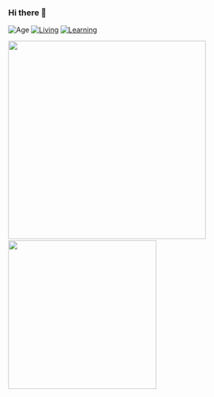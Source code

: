 ### Hi there 👋

![Age](https://img.shields.io/badge/age-21-blue)
[![Living](https://img.shields.io/badge/Living-Hanoi%2C%20Vietnam-blue)](https://en.wikipedia.org/wiki/Hanoi)
[![Learning](https://img.shields.io/badge/Learning%20at-National%20Economics%20University-blue)](https://en.neu.edu.vn/)


<p float='left'>
<img src= 'https://github-readme-stats.vercel.app/api?username=khoa2181&show_icons=true&theme=radical' width="400">
&nbsp;  
<img src= 'https://github-readme-stats.vercel.app/api/top-langs/?username=khoa2181&layout=compact&theme=radical&langs_count=8' width="300"/>
</p>

<!--
**khoa2181/khoa2181** is a ✨ _special_ ✨ repository because its `README.md` (this file) appears on your GitHub profile.

Here are some ideas to get you started:

- 🔭 I’m currently working on ...
- 🌱 I’m currently learning ...
- 👯 I’m looking to collaborate on ...
- 🤔 I’m looking for help with ...
- 💬 Ask me about ...
- 📫 How to reach me: ...
- 😄 Pronouns: ...
- ⚡ Fun fact: ...
-->
